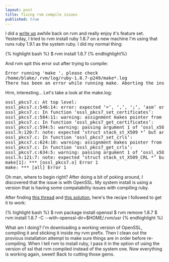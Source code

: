 ```yaml
---
layout: post
title: fixing rvm compile issues
published: true
---
```


I did a [write
up](/2009/09/14/using-multiple-versions-of-ruby-with-rvm.html) awhile
back on rvm and really enjoy it's feature set. Yesterday, I tried to rvm
install ruby 1.8.7 on a new machine I'm using that runs ruby 1.9.1 as
the system ruby. I did my normal thing:

{% highlight bash %}
$ rvm install 1.8.7
{% endhighlight%}

And rvm spit this error out after trying to compile:

<pre>
Error running 'make ', please check
/home/blake/.rvm/log/ruby-1.8.7-p249/make*.log
There has been an error while running make. Aborting the installation.
</pre>

Hrm, interesting... Let's take a look at the make.log:

<pre>
ossl_pkcs7.c: At top level:
ossl_pkcs7.c:546:14: error: expected ‘=’, ‘,’, ‘;’, ‘asm’ or ‘__attribute__’ before ‘*’ token
ossl_pkcs7.c: In function ‘ossl_pkcs7_set_certificates’:
ossl_pkcs7.c:584:11: warning: assignment makes pointer from integer without a cast
ossl_pkcs7.c: In function ‘ossl_pkcs7_get_certificates’:
ossl_pkcs7.c:594:5: warning: passing argument 1 of ‘ossl_x509_sk2ary’ makes pointer from integer without a cast
ossl.h:120:7: note: expected ‘struct stack_st_X509 *’ but argument is of type ‘int’
ossl_pkcs7.c: In function ‘ossl_pkcs7_set_crls’:
ossl_pkcs7.c:624:10: warning: assignment makes pointer from integer without a cast
ossl_pkcs7.c: In function ‘ossl_pkcs7_get_crls’:
ossl_pkcs7.c:634:5: warning: passing argument 1 of ‘ossl_x509crl_sk2ary’ makes pointer from integer without a cast
ossl.h:121:7: note: expected ‘struct stack_st_X509_CRL *’ but argument is of type ‘int’
make[1]: *** [ossl_pkcs7.o] Error 1
make: *** [all] Error 1
</pre>

Oh man, where to begin right? After doing a bit of poking around, I
discovered that the issue is with OpenSSL. My system install is using a
version that is having some compatability issues with compiling ruby.

After finding [this
thread](http://groups.google.com/group/rubyversionmanager/browse_thread/thread/f8ff58bb55620823)
and [this solution](http://rvm.beginrescueend.com/packages/openssl/),
here's the recipe I followed to get it to work:

{% highlight bash %}
$ rvm package install openssl
$ rvm remove 1.8.7
$ rvm install 1.8.7 -C --with-openssl-dir=$HOME/.rvm/usr
{% endhighlight %}

What am I doing? I'm downloading a working version of OpenSSL,
compiling it and sticking it inside my rvm prefix. Then I clean out
the provious installation attempt to make sure things are in order
before re-compiling. When I tell rvm to install ruby, I pass it in the
option of using the version of ssl that rvm compiled instead of the
system one. Now everything is working again, sweet! Back to cutting
those gems.

